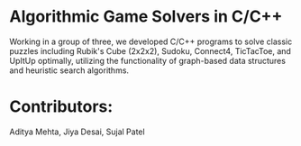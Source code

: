 # Algorithmic Game Solvers in C/C++
Working in a group of three, we developed C/C++ programs to solve classic puzzles including Rubik's Cube (2x2x2), Sudoku, Connect4, TicTacToe, and UpItUp optimally, utilizing the functionality of graph-based data structures and heuristic search algorithms. 

# Contributors:
Aditya Mehta, Jiya Desai, Sujal Patel
